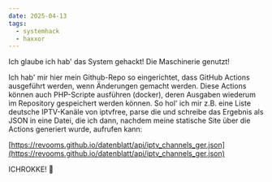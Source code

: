 ```yaml
---
date: 2025-04-13
tags:
  - systemhack
  - haxxor
---
```


Ich glaube ich hab' das System gehackt! Die Maschinerie genutzt!

Ich hab' mir hier mein Github-Repo so eingerichtet, dass GitHub Actions ausgeführt werden, wenn Änderungen gemacht werden.
Diese Actions können auch PHP-Scripte ausführen (docker), deren Ausgaben wiederum im Repository gespeichert werden können. 
So hol' ich mir z.B. eine Liste deutsche IPTV-Kanäle von iptvfree, parse die und schreibe das Ergebnis als JSON in eine Datei, die ich dann, nachdem meine statische Site über die Actions generiert wurde, aufrufen kann: 

[https://revooms.github.io/datenblatt/api/iptv_channels_ger.json](https://revooms.github.io/datenblatt/api/iptv_channels_ger.json)

ICHROKKE! 🤟
